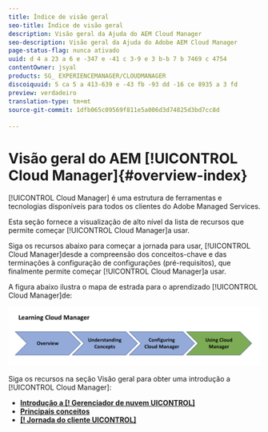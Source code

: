 ```yaml
---
title: Índice de visão geral
seo-title: Índice de visão geral
description: Visão geral da Ajuda do AEM Cloud Manager
seo-description: Visão geral da Ajuda do Adobe AEM Cloud Manager
page-status-flag: nunca ativado
uuid: d 4 a 23 a 6 e -347 e -41 c 3-9 e 3 b-b 7 b 7469 c 4754
contentOwner: jsyal
products: SG_ EXPERIENCEMANAGER/CLOUDMANAGER
discoiquuid: 5 ca 5 a 413-639 e -43 fb -93 dd -16 ce 8935 a 3 fd
preview: verdadeiro
translation-type: tm+mt
source-git-commit: 1dfb065c09569f811e5a006d3d74825d3bd7cc8d

---
```



# Visão geral do AEM [!UICONTROL Cloud Manager]{#overview-index}

[!UICONTROL Cloud Manager] é uma estrutura de ferramentas e tecnologias disponíveis para todos os clientes do Adobe Managed Services.

Esta seção fornece a visualização de alto nível da lista de recursos que permite começar [!UICONTROL Cloud Manager]a usar.

Siga os recursos abaixo para começar a jornada para usar, [!UICONTROL Cloud Manager]desde a compreensão dos conceitos-chave e das terminações à configuração de configurações (pré-requisitos), que finalmente permite começar [!UICONTROL Cloud Manager]a usar.

A figura abaixo ilustra o mapa de estrada para o aprendizado [!UICONTROL Cloud Manager]de:

![](assets/screen_shot_2018-05-04at94510pm.png)

Siga os recursos na seção Visão geral para obter uma introdução a [!UICONTROL Cloud Manager]:

* **[Introdução a [! Gerenciador de nuvem UICONTROL]](introduction-to-cloud-manager.md)**
* **[Principais conceitos](key-concepts.md)**
* **[[! Jornada do cliente UICONTROL]](customer-journey.md)**

